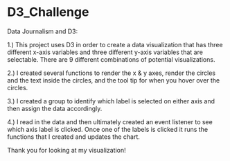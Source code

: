 # D3_Challenge

Data Journalism and D3:

1.)  This project uses D3 in order to create a data visualization that has three different x-axis variables and three different y-axis variables that are 
selectable.  There are 9 different combinations of potential visualizations.

2.)  I created several functions to render the x & y axes, render the circles and the text inside the circles, and the tool tip for when you hover over the circles.

3.)  I created a group to identify which label is selected on either axis and then assign the data accordingly.

4.)  I read in the data and then ultimately created an event listener to see which axis label is clicked.  Once one of the labels is clicked it runs the functions
that I created and updates the chart.

Thank you for looking at my visualization!